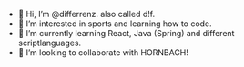 - 👋 Hi, I’m @differrenz. also called d!f.
- 👀 I’m interested in sports and learning how to code.
- 🌱 I’m currently learning React, Java (Spring) and different scriptlanguages.
- 💞️ I’m looking to collaborate with HORNBACH!

<!---
Hey, it's me, d!f ! \(°_°)/
                       |
                       |
                      / \
--->
